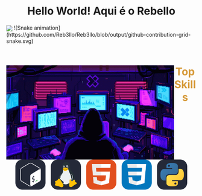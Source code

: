 <h1 align="center"> Hello World! Aqui é o Rebello </h1>

<div style="display: inline_block">
    <img align="center" height="170em" src="https://github-readme-stats.vercel.app/api?username=Reb3llo&theme=gruvbox_light&show_icons=true"/>
    ![Snake animation](https://github.com/Reb3llo/Reb3llo/blob/output/github-contribution-grid-snake.svg)
<div>

<br>

<div align="center">
    <div style="display: inline_block">
        <img align="left" height="250" alt="hacker" src="Hacker.gif">    
        <h1 align="center" style="color: #d69a3a">Top Skills</h1>
        <img align="center" heigth="10" hspace="5" width="80" alt="Bash" src="Bash-Dark.svg">
        <img align="center" heigth="10" hspace="5" width="80" alt="Linux" src="Linux-Dark.svg">
        <img align="center" heigth= "10" hspace="5" width="80" alt='HTML' src="HTML.svg">
        <img align="center" heigth='10' hspace="5" width="80" alt='CSS' src="CSS.svg">
        <img align="center" heigth="10" hspace="5" width="80" alt="Python" src="Python-Dark.svg">
    </div>
</div>
